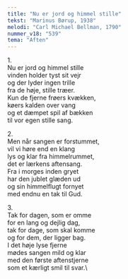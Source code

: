 ```yaml
---
title: "Nu er jord og himmel stille"
tekst: "Marinus Børup, 1938"
melodi: "Carl Michael Bellman, 1790"
nummer_v18: "539"
tema: "Aften"
---
```

1\.\
Nu er jord og himmel stille\
vinden holder tyst sit vejr\
og der lyder ingen trille\
fra de høje, stille træer.\
Kun de fjerne frøers kvækken,\
køers kalden over vang\
og et dæmpet spil af bækken\
til vor egen stille sang.

2\.\
Men når sangen er forstummet,\
vil vi høre end en klang\
lys og klar fra himmelrummet,\
det er lærkens aftensang.\
Fra i morges inden gryet\
har den jublet glæden ud\
og sin himmelflugt fornyet\
med endnu en tak til Gud.

3\.\
Tak for dagen, som er omme\
for en lang og dejlig dag,\
tak for dage, som skal komme\
og for dem, der ligger bag.\
I det høje lyse fjerne\
mødes sangen mild og klar\
med den første aftenstjerne\
som et kærligt smil til svar.\

